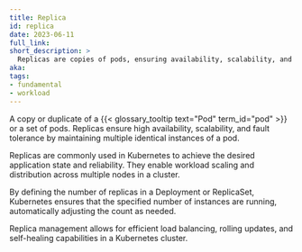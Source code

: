 ```yaml
---
title: Replica
id: replica
date: 2023-06-11
full_link: 
short_description: >
  Replicas are copies of pods, ensuring availability, scalability, and fault tolerance by maintaining identical instances.
aka: 
tags:
- fundamental
- workload
---
```

A copy or duplicate of a {{< glossary_tooltip text="Pod" term_id="pod" >}} or
a set of pods. Replicas ensure high availability, scalability, and fault tolerance
by maintaining multiple identical instances of a pod.

<!--more-->
Replicas are commonly used in Kubernetes to achieve the desired application state and reliability.
They enable workload scaling and distribution across multiple nodes in a cluster.

By defining the number of replicas in a Deployment or ReplicaSet, Kubernetes ensures that
the specified number of instances are running, automatically adjusting the count as needed.

Replica management allows for efficient load balancing, rolling updates, and
self-healing capabilities in a Kubernetes cluster.

